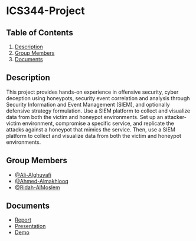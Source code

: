 # ICS344-Project

## Table of Contents
1. [Description](#description)
2. [Group Members](#group-members)
3. [Documents](#documents)

## Description
This project provides hands-on experience in offensive security, cyber deception using honeypots, security event correlation and analysis through Security Information and Event Management (SIEM), and optionally defensive strategy formulation. Use a SIEM platform to collect and visualize data from both the victim and honeypot environments. Set up an attacker-victim environment, compromise a specific service, and replicate the attacks against a honeypot that mimics the service. Then, use a SIEM platform to collect and visualize data from both the victim and honeypot environments.

## Group Members
- [@Ali-Alghuyafi](https://github.com/Ghuryafi)
- [@Ahmed-Almakhlooq](https://github.com/Ahmed-T-A)
- [@Ridah-AlMoslem](https://github.com/Ridah-AlMoslem)

## Documents
- [Report]()
- [Presentation]()
- [Demo]()
